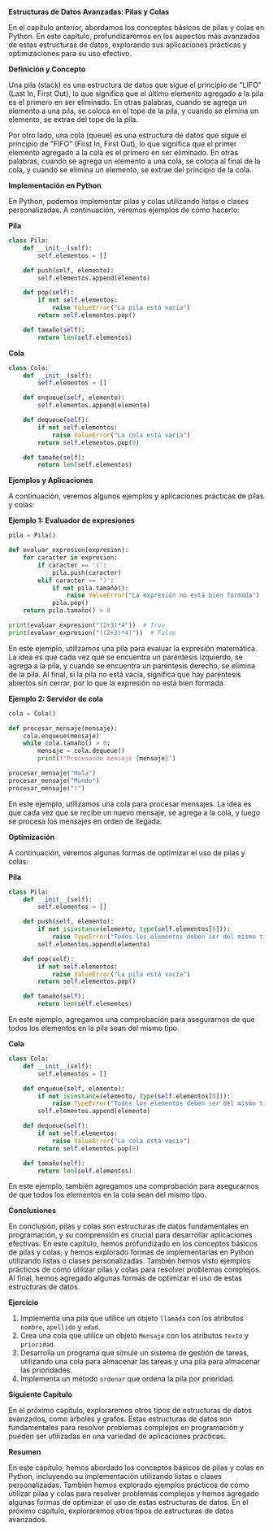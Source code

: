 **Estructuras de Datos Avanzadas: Pilas y Colas**

En el capítulo anterior, abordamos los conceptos básicos de pilas y colas en Python. En este capítulo, profundizaremos en los aspectos más avanzados de estas estructuras de datos, explorando sus aplicaciones prácticas y optimizaciones para su uso efectivo.

**Definición y Concepto**

Una pila (stack) es una estructura de datos que sigue el principio de "LIFO" (Last In, First Out), lo que significa que el último elemento agregado a la pila es el primero en ser eliminado. En otras palabras, cuando se agrega un elemento a una pila, se coloca en el tope de la pila, y cuando se elimina un elemento, se extrae del tope de la pila.

Por otro lado, una cola (queue) es una estructura de datos que sigue el principio de "FIFO" (First In, First Out), lo que significa que el primer elemento agregado a la cola es el primero en ser eliminado. En otras palabras, cuando se agrega un elemento a una cola, se coloca al final de la cola, y cuando se elimina un elemento, se extrae del principio de la cola.

**Implementación en Python**

En Python, podemos implementar pilas y colas utilizando listas o clases personalizadas. A continuación, veremos ejemplos de cómo hacerlo:

**Pila**
```python
class Pila:
    def __init__(self):
        self.elementos = []

    def push(self, elemento):
        self.elementos.append(elemento)

    def pop(self):
        if not self.elementos:
            raise ValueError("La pila está vacía")
        return self.elementos.pop()

    def tamaño(self):
        return len(self.elementos)
```
**Cola**
```python
class Cola:
    def __init__(self):
        self.elementos = []

    def enqueue(self, elemento):
        self.elementos.append(elemento)

    def dequeue(self):
        if not self.elementos:
            raise ValueError("La cola está vacía")
        return self.elementos.pop(0)

    def tamaño(self):
        return len(self.elementos)
```
**Ejemplos y Aplicaciones**

A continuación, veremos algunos ejemplos y aplicaciones prácticas de pilas y colas:

**Ejemplo 1: Evaluador de expresiones**
```python
pila = Pila()

def evaluar_expresion(expresion):
    for caracter in expresion:
        if caracter == '(':
            pila.push(caracter)
        elif caracter == ')':
            if not pila.tamaño():
                raise ValueError("La expresión no está bien formada")
            pila.pop()
    return pila.tamaño() > 0

print(evaluar_expresion("(2+3)*4"))  # True
print(evaluar_expresion("((2+3)*4)"))  # False
```
En este ejemplo, utilizamos una pila para evaluar la expresión matemática. La idea es que cada vez que se encuentra un paréntesis izquierdo, se agrega a la pila, y cuando se encuentra un paréntesis derecho, se elimina de la pila. Al final, si la pila no está vacía, significa que hay paréntesis abiertos sin cerrar, por lo que la expresión no está bien formada.

**Ejemplo 2: Servidor de cola**
```python
cola = Cola()

def procesar_mensaje(mensaje):
    cola.enqueue(mensaje)
    while cola.tamaño() > 0:
        mensaje = cola.dequeue()
        print(f"Procesando mensaje {mensaje}")

procesar_mensaje("Hola")
procesar_mensaje("Mundo")
procesar_mensaje("!")
```
En este ejemplo, utilizamos una cola para procesar mensajes. La idea es que cada vez que se recibe un nuevo mensaje, se agrega a la cola, y luego se procesa los mensajes en orden de llegada.

**Optimización**

A continuación, veremos algunas formas de optimizar el uso de pilas y colas:

**Pila**
```python
class Pila:
    def __init__(self):
        self.elementos = []

    def push(self, elemento):
        if not isinstance(elemento, type(self.elementos[0])):
            raise TypeError("Todos los elementos deben ser del mismo tipo")
        self.elementos.append(elemento)

    def pop(self):
        if not self.elementos:
            raise ValueError("La pila está vacía")
        return self.elementos.pop()

    def tamaño(self):
        return len(self.elementos)
```
En este ejemplo, agregamos una comprobación para asegurarnos de que todos los elementos en la pila sean del mismo tipo.

**Cola**
```python
class Cola:
    def __init__(self):
        self.elementos = []

    def enqueue(self, elemento):
        if not isinstance(elemento, type(self.elementos[0])):
            raise TypeError("Todos los elementos deben ser del mismo tipo")
        self.elementos.append(elemento)

    def dequeue(self):
        if not self.elementos:
            raise ValueError("La cola está vacía")
        return self.elementos.pop(0)

    def tamaño(self):
        return len(self.elementos)
```
En este ejemplo, también agregamos una comprobación para asegurarnos de que todos los elementos en la cola sean del mismo tipo.

**Conclusiones**

En conclusión, pilas y colas son estructuras de datos fundamentales en programación, y su comprensión es crucial para desarrollar aplicaciones efectivas. En este capítulo, hemos profundizado en los conceptos básicos de pilas y colas, y hemos explorado formas de implementarlas en Python utilizando listas o clases personalizadas. También hemos visto ejemplos prácticos de cómo utilizar pilas y colas para resolver problemas complejos. Al final, hemos agregado algunas formas de optimizar el uso de estas estructuras de datos.

**Ejercicio**

1. Implementa una pila que utilice un objeto `llamada` con los atributos `nombre`, `apellido` y `edad`.
2. Crea una cola que utilice un objeto `Mensaje` con los atributos `texto` y `prioridad`.
3. Desarrolla un programa que simule un sistema de gestión de tareas, utilizando una cola para almacenar las tareas y una pila para almacenar las prioridades.
4. Implementa un método `ordenar` que ordena la pila por prioridad.

**Siguiente Capítulo**

En el próximo capítulo, exploraremos otros tipos de estructuras de datos avanzados, como árboles y grafos. Estas estructuras de datos son fundamentales para resolver problemas complejos en programación y pueden ser utilizadas en una variedad de aplicaciones prácticas.

**Resumen**

En este capítulo, hemos abordado los conceptos básicos de pilas y colas en Python, incluyendo su implementación utilizando listas o clases personalizadas. También hemos explorado ejemplos prácticos de cómo utilizar pilas y colas para resolver problemas complejos y hemos agregado algunas formas de optimizar el uso de estas estructuras de datos. En el próximo capítulo, exploraremos otros tipos de estructuras de datos avanzados.